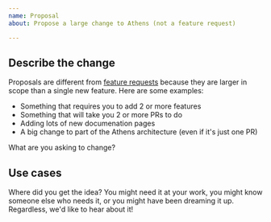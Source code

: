 ```yaml
---
name: Proposal
about: Propose a large change to Athens (not a feature request)

---
```


## Describe the change

Proposals are different from [feature requests](https://github.com/gomods/athens/issues/new?template=feature_request.md) because they are larger in scope than a single new feature. Here are some examples:

- Something that requires you to add 2 or more features
- Something that will take you 2 or more PRs to do
- Adding lots of new documenation pages
- A big change to part of the Athens architecture (even if it's just one PR)

What are you asking to change?

## Use cases

Where did you get the idea? You might need it at your work, you might know someone else who needs it, or you might have been dreaming it up. Regardless, we'd like to hear about it!
